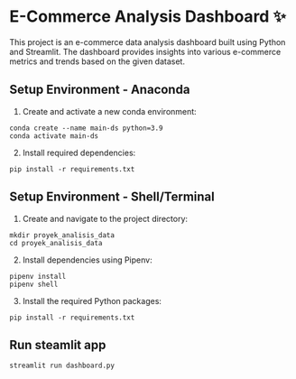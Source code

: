 # E-Commerce Analysis Dashboard ✨
This project is an e-commerce data analysis dashboard built using Python and Streamlit. The dashboard provides insights into various e-commerce metrics and trends based on the given dataset.

## Setup Environment - Anaconda
1. Create and activate a new conda environment:
```
conda create --name main-ds python=3.9
conda activate main-ds
```
2. Install required dependencies:
```
pip install -r requirements.txt
```

## Setup Environment - Shell/Terminal
1. Create and navigate to the project directory:
```
mkdir proyek_analisis_data
cd proyek_analisis_data
```
2. Install dependencies using Pipenv:
```
pipenv install
pipenv shell
```
3. Install the required Python packages:
```
pip install -r requirements.txt
```

## Run steamlit app
```
streamlit run dashboard.py
```
